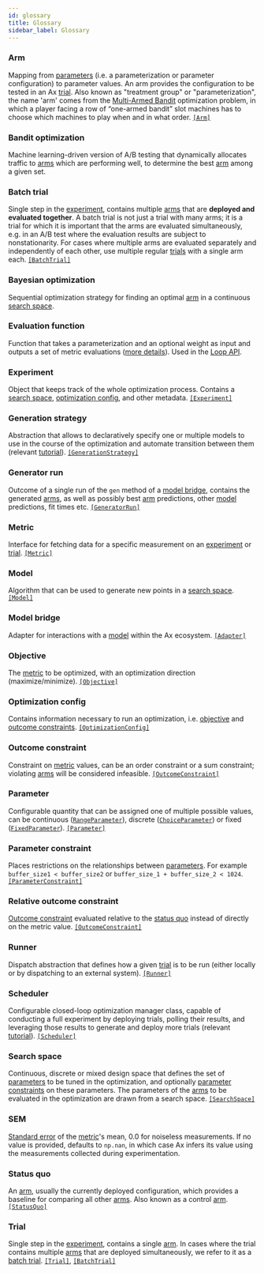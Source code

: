 ```yaml
---
id: glossary
title: Glossary
sidebar_label: Glossary
---
```

### Arm

Mapping from [parameters](glossary.md#parameter) (i.e. a parameterization or parameter configuration) to parameter values. An arm provides the configuration to be tested in an Ax [trial](glossary.md#trial). Also known as "treatment group" or "parameterization", the name 'arm' comes from the [Multi-Armed Bandit](https://en.wikipedia.org/wiki/Multi-armed_bandit) optimization problem, in which a player facing a row of “one-armed bandit” slot machines has to choose which machines to play when and in what order. [`[Arm]`](https://ax.readthedocs.io/en/latest/core.html#module-ax.core.arm)

### Bandit optimization

Machine learning-driven version of A/B testing that dynamically allocates traffic to [arms](glossary.md#arm) which are performing well, to determine the best [arm](glossary.md#arm) among a given set.

### Batch trial

Single step in the [experiment](glossary.md#experiment), contains multiple [arms](glossary.md#arm) that are **deployed and evaluated together**. A batch trial is not just a trial with many arms; it is a trial for which it is important that the arms are evaluated simultaneously, e.g. in an A/B test where the evaluation results are subject to nonstationarity. For cases where multiple arms are evaluated separately and independently of each other, use multiple regular [trials](glossary.md#trial) with a single arm each. [`[BatchTrial]`](https://ax.readthedocs.io/en/latest/core.html#module-ax.core.batch_trial)

### Bayesian optimization

Sequential optimization strategy for finding an optimal [arm](glossary.md#arm) in a continuous [search space](glossary.md#search-space).

### Evaluation function

Function that takes a parameterization and an optional weight as input and outputs a set of metric evaluations ([more details](/docs/trial-evaluation#evaluating-trial-parameters)). Used in the [Loop API](api.md).

### Experiment

Object that keeps track of the whole optimization process. Contains a [search space](glossary.md#search-space), [optimization config](glossary.md#optimization-config), and other metadata. [`[Experiment]`](https://ax.readthedocs.io/en/latest/core.html#module-ax.core.experiment)

### Generation strategy

Abstraction that allows to declaratively specify one or multiple models to use in the course of the optimization and automate transition between them (relevant [tutorial](/docs/tutorials/scheduler)). [`[GenerationStrategy]`](https://ax.readthedocs.io/en/latest/modelbridge.html#module-ax.modelbridge.generation_strategy)

### Generator run

Outcome of a single run of the `gen` method of a [model bridge](glossary.md#model-bridge), contains the generated [arms](glossary.md#arm), as well as possibly best [arm](glossary.md#arm) predictions, other [model](glossary.md#model) predictions, fit times etc. [`[GeneratorRun]`](https://ax.readthedocs.io/en/latest/core.html#module-ax.core.generator_run)

### Metric

Interface for fetching data for a specific measurement on an [experiment](glossary.md#experiment) or [trial](glossary.md#trial). [`[Metric]`](https://ax.readthedocs.io/en/latest/core.html#module-ax.core.metric)

### Model

Algorithm that can be used to generate new points in a [search space](glossary.md#search-space). [`[Model]`](https://ax.readthedocs.io/en/latest/models.html)

### Model bridge

Adapter for interactions with a [model](glossary.md#model) within the Ax ecosystem. [`[Adapter]`](https://ax.readthedocs.io/en/latest/modelbridge.html)

### Objective

The [metric](glossary.md#metric) to be optimized, with an optimization direction (maximize/minimize). [`[Objective]`](https://ax.readthedocs.io/en/latest/core.html#module-ax.core.objective)

### Optimization config

Contains information necessary to run an optimization, i.e. [objective](glossary.md#objective) and [outcome constraints](/docs/glossary#outcome-constraint). [`[OptimizationConfig]`](https://ax.readthedocs.io/en/latest/core.html#module-ax.core.optimization_config)

### Outcome constraint

Constraint on [metric](glossary.md#metric) values, can be an order constraint or a sum constraint; violating [arms](glossary.md#arm) will be considered infeasible. [`[OutcomeConstraint]`](https://ax.readthedocs.io/en/latest/core.html#module-ax.core.outcome_constraint)

### Parameter

Configurable quantity that can be assigned one of multiple possible values, can be continuous ([`RangeParameter`](https://ax.readthedocs.io/en/latest/core.html#ax.core.parameter.RangeParameter)), discrete ([`ChoiceParameter`](https://ax.readthedocs.io/en/latest/core.html#ax.core.parameter.ChoiceParameter)) or fixed ([`FixedParameter`](https://ax.readthedocs.io/en/latest/core.html#ax.core.parameter.FixedParameter)). [`[Parameter]`](https://ax.readthedocs.io/en/latest/core.html#module-ax.core.parameter)

### Parameter constraint

Places restrictions on the relationships between [parameters](glossary.md#parameter).  For example `buffer_size1 < buffer_size2` or `buffer_size_1 + buffer_size_2 < 1024`. [`[ParameterConstraint]`](https://ax.readthedocs.io/en/latest/core.html#module-ax.core.parameter_constraint)

### Relative outcome constraint

[Outcome constraint](glossary.md#outcome-constraint) evaluated relative to the [status quo](glossary.md#status-quo) instead of directly on the metric value. [`[OutcomeConstraint]`](https://ax.readthedocs.io/en/latest/core.html#module-ax.core.outcome_constraint)

### Runner

Dispatch abstraction that defines how a given [trial](glossary.md#trial) is to be run (either locally or by dispatching to an external system). [`[Runner]`](https://ax.readthedocs.io/en/latest/core.html#module-ax.core.runner)

### Scheduler

Configurable closed-loop optimization manager class, capable of conducting a full experiment by deploying trials, polling their results, and leveraging those results to generate and deploy more
trials (relevant [tutorial](/docs/tutorials/scheduler)). [`[Scheduler]`](https://ax.readthedocs.io/en/latest/service.html#module-ax.service.scheduler)

### Search space

Continuous, discrete or mixed design space that defines the set of [parameters](glossary.md#parameter) to be tuned in the optimization, and optionally [parameter constraints](glossary.md#parameter-constraint) on these parameters. The parameters of the [arms](glossary.md#arm) to be evaluated in the optimization are drawn from a search space. [`[SearchSpace]`](https://ax.readthedocs.io/en/latest/core.html#module-ax.core.search_space)

### SEM

[Standard error](https://en.wikipedia.org/wiki/Standard_error) of the [metric](glossary.md#metric)'s mean, 0.0 for noiseless measurements. If no value is provided, defaults to `np.nan`, in which case Ax infers its value using the measurements collected during experimentation.

### Status quo

An [arm](glossary.md#arm), usually the currently deployed configuration, which provides a baseline for comparing all other [arms](glossary.md#arm). Also known as a control [arm](glossary.md#arm). [`[StatusQuo]`](https://ax.readthedocs.io/en/latest/core.html#ax.core.experiment.Experiment.status_quo)

### Trial

Single step in the [experiment](glossary.md#experiment), contains a single [arm](glossary.md#arm). In cases where the trial contains multiple [arms](glossary.md#arm) that are deployed simultaneously, we refer to it as a [batch trial](glossary.md#batch-trial). [`[Trial]`](https://ax.readthedocs.io/en/latest/core.html#module-ax.core.trial), [`[BatchTrial]`](https://ax.readthedocs.io/en/latest/core.html#module-ax.core.batch_trial)
